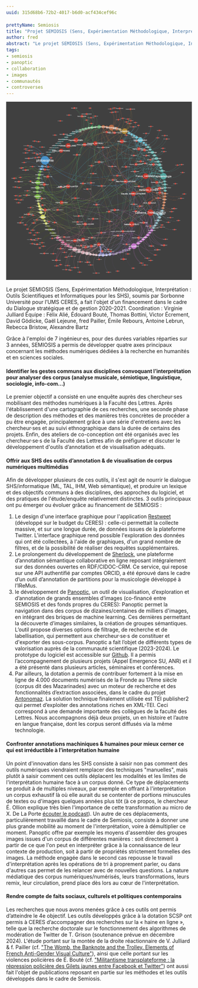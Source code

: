 ```yaml
---
uuid: 315d68b6-72b2-4017-b6d0-acf434cef96c

prettyName: Semiosis
title: "Projet SEMIOSIS (Sens, Expérimentation Méthodologique, Interprétation : Outils Scientifiques et Informatiques pour les SHS)"
author: fred
abstract: "Le projet SEMIOSIS (Sens, Expérimentation Méthodologique, Interprétation : Outils Scientifiques et Informatiques pour les SHS), soumis par Sorbonne Université pour l’UMS CERES, a fait l'objet d'un financement dans le cadre du Dialogue stratégique et de gestion 2020-2021."
tags:
- semiosis
- panoptic
- collaboration
- images
- communautés
- controverses
---
```


![cartographie circulaire des usages des méthodes numériques à la Faculté des Lettres](semiosis.png)

Le projet SEMIOSIS (Sens, Expérimentation Méthodologique, Interprétation : Outils Scientifiques et Informatiques pour les SHS), soumis par Sorbonne Université pour l’UMS CERES, a fait l'objet d'un financement dans le cadre du Dialogue stratégique et de gestion 2020-2021. 
Coordination : Virginie Julliard
Équipe : Félix Alié, Édouard Bouté, Thomas Bottini, Victor Écrement, David Gödicke, Gaël Lejeune, fred Pailler, Émile Rebours, Antoine Lebrun, Rebecca Bristow, Alexandre Bartz

Grâce à l'emploi de 7 ingénieur·es, pour des durées variables réparties sur 3 années, SEMIOSIS a permis de développer quatre axes principaux concernant les méthodes numériques dédiées à la recherche en humanités et en sciences sociales.

#### Identifier les gestes communs aux disciplines convoquant l’interprétation pour analyser des corpus (analyse musicale, sémiotique, linguistique, sociologie, info-com…)
Le premier objectif a consisté en une enquête auprès des chercheur·ses mobilisant des méthodes numériques à la Faculté des Lettres. Après l'établissement d'une cartographie de ces recherches, une seconde phase de description des méthodes et des manières très concrètes de procéder a pu être engagée, principalement grâce à une série d'entretiens avec les chercheur·ses et au suivi ethnographique dans la durée de certains des projets. Enfin, des ateliers de co-conception ont été organisés avec les chercheur·se·s de la Faculté des Lettres afin de préfigurer et discuter le développement d'outils d’annotation et de visualisation adéquats.

#### Offrir aux SHS des outils d’annotation & de visualisation de corpus numériques multimédias
Afin de développer plusieurs de ces outils, il s'est agit de nourrir le dialogue SHS/informatique (ML, TAL, IHM, Web sémantique), et produire un lexique et des objectifs communs à des disciplines, des approches du logiciel, et des pratiques de l'étude/enquête relativement distinctes. 3 outils principaux ont pu émerger ou évoluer grâce au financement de SEMIOSIS : 
1. Le design d'une interface graphique pour l'application [Restweet](https://ceres.sorbonne-universite.fr/Restweet/) (développé sur le budget du CERES) : celle-ci permettait la collecte massive, et sur une longue durée, de données issues de la plateforme Twitter. L'interface graphique rend possible l'exploration des données qui ont été collectées, à l'aide de graphiques, d'un grand nombre de filtres, et de la possibilité de réaliser des requêtes supplémentaires.
2. Le prolongement du développement de [Sherlock](https://shs.hal.science/halshs-03950395/document), une plateforme d’annotation sémantique collaborative en ligne reposant intégralement sur des données ouvertes en RDF/CIDOC-CRM. Ce service, qui repose sur une API authentifié par comptes ORCID, a été éprouvé dans le cadre d’un outil d’annotation de partitions pour la musicologie développé à l’IReMus.
3. le développement de [Panoptic](https://ceres.sorbonne-universite.fr/Panoptic/), un outil de visualisation, d’exploration et d’annotation de grands ensembles d’images (co-financé entre SEMIOSIS et des fonds propres du CERES): Panoptic permet la navigation dans des corpus de dizaines/centaines de milliers d'images, en intégrant des briques de machine learning. Ces dernières permettant la découverte d’images similaires, la création de groupes sémantiques. L’outil propose diverses options de filtrage, de recherche et de labellisation, qui permettent aux chercheur·se·s de constituer et d'exporter des sous-corpus. Panoptic a fait l’objet de différents types de valorisation auprès de la communauté scientifique (2023-2024). Le prototype du logiciel est accessible sur [Github](https://github.com/CERES-Sorbonne/Panoptic). Il a permis l’accompagnement de plusieurs projets (Appel Emergence SU, ANR) et il a été présenté dans plusieurs articles, séminaires et conférences.
4. Par ailleurs, la dotation a permis de contribuer fortement à la mise en ligne de 4.000 documents numérisés de la Fronde au 17ème siècle (corpus dit des Mazarinades) avec un moteur de recherche et des fonctionnalités d’extraction associées, dans le cadre du projet [Antonomaz](https://ceres.sorbonne-universite.fr/Antonomaz/). La solution technique finalement utilisée est TEI publisher2 qui permet d’exploiter des annotations riches en XML-TEI. Ceci correspond à une demande importante des collègues de la faculté des Lettres. Nous accompagnons déjà deux projets, un en histoire et l’autre en langue française, dont les corpus seront diffusés via la même technologie.

#### Confronter annotations machiniques & humaines pour mieux cerner ce qui est irréductible à l’interprétation humaine
Un point d'innovation dans les SHS consiste à saisir non pas comment des outils numériques viendraient remplacer des techniques "manuelles", mais plutôt à saisir comment ces outils déplacent les modalités et les limites de l'interprétation humaine face à un corpus donné. Ce type de déplacements se produit à de multiples niveaux, par exemple en offrant à l'interprétation un corpus exhaustif là où elle aurait du se contenter de portions minuscules de textes ou d'images quelques années plus tôt (à ce propos, le chercheur É. Ollion explique très bien l'importance de cette transformation au micro de X. De La Porte [écouter le podcast](https://www.radiofrance.fr/franceinter/podcasts/le-code-a-change/le-code-a-change-4-10-9709507)). Un autre de ces déplacements, particulièrement travaillé dans le cadre de Semiosis, consiste à donner une plus grande mobilité au moment de l'interprétation, voire à démultiplier ce moment. Panoptic offre par exemple les moyens d'assembler des groupes images issues d'un corpus de différentes manières : soit directement à partir de ce que l'on peut en interpréter grâce à la connaissance de leur contexte de production, soit à partir de propriétés strictement formelles des images. La méthode engagée dans le second cas repousse le travail d'interprétation après les opérations de tri à proprement parler, ou dans d'autres cas permet de les relancer avec de nouvelles questions. La nature médiatique des corpus numériques/numérisés, leurs transformations, leurs remix, leur circulation, prend place dès lors au cœur de l'interprétation. 

#### Rendre compte de faits sociaux, culturels et politiques contemporains
Les recherches que nous avons menées grâce à ces outils ont permis d’atteindre le 4e objectif. Les outils développés grâce à la dotation SCSP ont permis à CERES d’accompagner des recherches sur la « haine en ligne », telle que la recherche doctorale sur le fonctionnement des algorithmes de modération de Twitter de T. Grison (soutenance prévue en décembre 2024). L'étude portant sur la montée de la droite réactionnaire de V. Julliard & f. Pailler (cf. ["The Womb, the Banknote and the Trolley. Elements of French Anti-Gender Visual Culture"](https://ceres.sorbonne-universite.fr/AntiGenderVisualCulture)), ainsi que celle portant sur les violences policières de É. Bouté (cf. ["Militantisme transplateforme : la répression policière des Gilets jaunes entre Facebook et Twitter"](https://edouardboute.github.io/files/Boute_SFSIC2023.pdf)) ont aussi fait l'objet de publications reposant en partie sur les méthodes et les outils développés dans le cadre de Semiosis.

